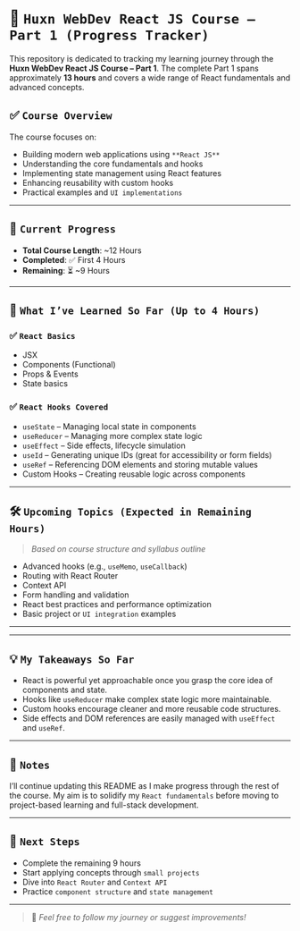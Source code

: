 # 🚀 `Huxn WebDev React JS Course – Part 1 (Progress Tracker)`

This repository is dedicated to tracking my learning journey through the **Huxn WebDev React JS Course – Part 1**. The complete Part 1 spans approximately **13 hours** and covers a wide range of React fundamentals and advanced concepts.

## ✅ `Course Overview`

The course focuses on:

- Building modern web applications using `**React JS**`
- Understanding the core fundamentals and hooks
- Implementing state management using React features
- Enhancing reusability with custom hooks
- Practical examples and `UI implementations`

---

## 📅 `Current Progress`

- **Total Course Length**: ~12 Hours  
- **Completed**: ✅ First 4 Hours  
- **Remaining**: ⏳ ~9 Hours

---

## 🧠 `What I’ve Learned So Far (Up to 4 Hours)`

### ✅ `React Basics`
- JSX
- Components (Functional)
- Props & Events
- State basics

### ✅ `React Hooks Covered`
- `useState` – Managing local state in components
- `useReducer` – Managing more complex state logic
- `useEffect` – Side effects, lifecycle simulation
- `useId` – Generating unique IDs (great for accessibility or form fields)
- `useRef` – Referencing DOM elements and storing mutable values
- Custom Hooks – Creating reusable logic across components

---

## 🛠️ `Upcoming Topics (Expected in Remaining Hours)`
> *Based on course structure and syllabus outline*

- Advanced hooks (e.g., `useMemo`, `useCallback`)
- Routing with React Router
- Context API
- Form handling and validation
- React best practices and performance optimization
- Basic project or `UI integration` examples

---


---

## 💡 `My Takeaways So Far`

- React is powerful yet approachable once you grasp the core idea of components and state.
- Hooks like `useReducer` make complex state logic more maintainable.
- Custom hooks encourage cleaner and more reusable code structures.
- Side effects and DOM references are easily managed with `useEffect` and `useRef`.

---

## 📌 `Notes`

I’ll continue updating this README as I make progress through the rest of the course. My aim is to solidify my `React fundamentals` before moving to project-based learning and full-stack development.

---

## 🧭 `Next Steps`

- Complete the remaining 9 hours
- Start applying concepts through `small projects`
- Dive into `React Router` and `Context API`
- Practice `component structure` and `state management`

---

> 💬 *Feel free to follow my journey or suggest improvements!*



